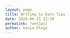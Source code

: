 ```yaml
--- 
layout: page
title: Writing to Earn Tips
date: 2020-06-21 23:29
permalink: /wetips/ 
author: Kevin Olega 
--- 
```



